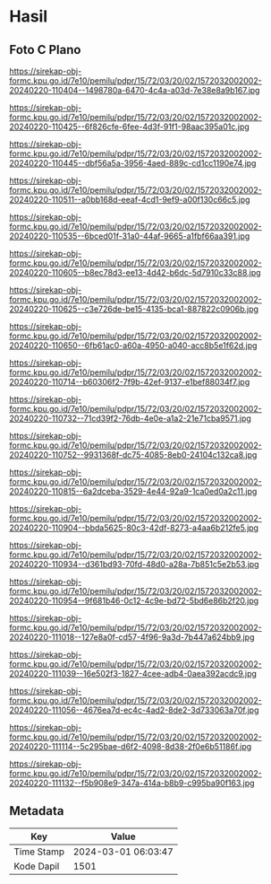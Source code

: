 # Hasil

## Foto C Plano

https://sirekap-obj-formc.kpu.go.id/7e10/pemilu/pdpr/15/72/03/20/02/1572032002002-20240220-110404--1498780a-6470-4c4a-a03d-7e38e8a9b167.jpg

https://sirekap-obj-formc.kpu.go.id/7e10/pemilu/pdpr/15/72/03/20/02/1572032002002-20240220-110425--6f826cfe-6fee-4d3f-91f1-98aac395a01c.jpg

https://sirekap-obj-formc.kpu.go.id/7e10/pemilu/pdpr/15/72/03/20/02/1572032002002-20240220-110445--dbf56a5a-3956-4aed-889c-cd1cc1190e74.jpg

https://sirekap-obj-formc.kpu.go.id/7e10/pemilu/pdpr/15/72/03/20/02/1572032002002-20240220-110511--a0bb168d-eeaf-4cd1-9ef9-a00f130c66c5.jpg

https://sirekap-obj-formc.kpu.go.id/7e10/pemilu/pdpr/15/72/03/20/02/1572032002002-20240220-110535--6bced01f-31a0-44af-9665-a1fbf66aa391.jpg

https://sirekap-obj-formc.kpu.go.id/7e10/pemilu/pdpr/15/72/03/20/02/1572032002002-20240220-110605--b8ec78d3-ee13-4d42-b6dc-5d7910c33c88.jpg

https://sirekap-obj-formc.kpu.go.id/7e10/pemilu/pdpr/15/72/03/20/02/1572032002002-20240220-110625--c3e726de-be15-4135-bca1-887822c0906b.jpg

https://sirekap-obj-formc.kpu.go.id/7e10/pemilu/pdpr/15/72/03/20/02/1572032002002-20240220-110650--6fb61ac0-a60a-4950-a040-acc8b5e1f62d.jpg

https://sirekap-obj-formc.kpu.go.id/7e10/pemilu/pdpr/15/72/03/20/02/1572032002002-20240220-110714--b60306f2-7f9b-42ef-9137-e1bef88034f7.jpg

https://sirekap-obj-formc.kpu.go.id/7e10/pemilu/pdpr/15/72/03/20/02/1572032002002-20240220-110732--71cd39f2-76db-4e0e-a1a2-21e71cba9571.jpg

https://sirekap-obj-formc.kpu.go.id/7e10/pemilu/pdpr/15/72/03/20/02/1572032002002-20240220-110752--9931368f-dc75-4085-8eb0-24104c132ca8.jpg

https://sirekap-obj-formc.kpu.go.id/7e10/pemilu/pdpr/15/72/03/20/02/1572032002002-20240220-110815--6a2dceba-3529-4e44-92a9-1ca0ed0a2c11.jpg

https://sirekap-obj-formc.kpu.go.id/7e10/pemilu/pdpr/15/72/03/20/02/1572032002002-20240220-110904--bbda5625-80c3-42df-8273-a4aa6b212fe5.jpg

https://sirekap-obj-formc.kpu.go.id/7e10/pemilu/pdpr/15/72/03/20/02/1572032002002-20240220-110934--d361bd93-70fd-48d0-a28a-7b851c5e2b53.jpg

https://sirekap-obj-formc.kpu.go.id/7e10/pemilu/pdpr/15/72/03/20/02/1572032002002-20240220-110954--9f681b46-0c12-4c9e-bd72-5bd6e86b2f20.jpg

https://sirekap-obj-formc.kpu.go.id/7e10/pemilu/pdpr/15/72/03/20/02/1572032002002-20240220-111018--127e8a0f-cd57-4f96-9a3d-7b447a624bb9.jpg

https://sirekap-obj-formc.kpu.go.id/7e10/pemilu/pdpr/15/72/03/20/02/1572032002002-20240220-111039--16e502f3-1827-4cee-adb4-0aea392acdc9.jpg

https://sirekap-obj-formc.kpu.go.id/7e10/pemilu/pdpr/15/72/03/20/02/1572032002002-20240220-111056--4676ea7d-ec4c-4ad2-8de2-3d733063a70f.jpg

https://sirekap-obj-formc.kpu.go.id/7e10/pemilu/pdpr/15/72/03/20/02/1572032002002-20240220-111114--5c295bae-d6f2-4098-8d38-2f0e6b51186f.jpg

https://sirekap-obj-formc.kpu.go.id/7e10/pemilu/pdpr/15/72/03/20/02/1572032002002-20240220-111132--f5b908e9-347a-414a-b8b9-c995ba90f163.jpg


## Metadata

| Key        | Value               |
| ---------- | ------------------- |
| Time Stamp | 2024-03-01 06:03:47 |
| Kode Dapil | 1501                |



